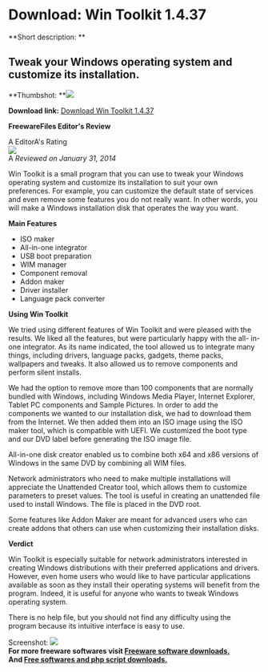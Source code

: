 # Download: Win Toolkit 1.4.37

**Short description: **

## Tweak your Windows operating system and customize its installation.

  
**Thumbshot: **![](http://www.freewarefiles.com/screenshot/wintoolkit_md.jpg)   
  
**Download link:** [Download Win Toolkit 1.4.37](http://freesoftwares.boysofts.com/Win-Toolkit_program_97258.html)  
  

**FreewareFiles Editor's Review**  
  

A EditorA's Rating  
![](http://www.freewarefiles.com/images/rating/4.5.gif)  
A _Reviewed on January 31, 2014_  
  
Win Toolkit is a small program that you can use to tweak your Windows
operating system and customize its installation to suit your own preferences.
For example, you can customize the default state of services and even remove
some features you do not really want. In other words, you will make a Windows
installation disk that operates the way you want.

**Main Features**

  * ISO maker 
  * All-in-one integrator 
  * USB boot preparation 
  * WIM manager 
  * Component removal 
  * Addon maker 
  * Driver installer 
  * Language pack converter 

**Using Win Toolkit**

We tried using different features of Win Toolkit and were pleased with the
results. We liked all the features, but were particularly happy with the all-
in-one integrator. As its name indicated, the tool allowed us to integrate
many things, including drivers, language packs, gadgets, theme packs,
wallpapers and tweaks. It also allowed us to remove components and perform
silent installs.

We had the option to remove more than 100 components that are normally bundled
with Windows, including Windows Media Player, Internet Explorer, Tablet PC
components and Sample Pictures. In order to add the components we wanted to
our installation disk, we had to download them from the Internet. We then
added them into an ISO image using the ISO maker tool, which is compatible
with UEFI. We customized the boot type and our DVD label before generating the
ISO image file.

All-in-one disk creator enabled us to combine both x64 and x86 versions of
Windows in the same DVD by combining all WIM files.

Network administrators who need to make multiple installations will appreciate
the Unattended Creator tool, which allows them to customize parameters to
preset values. The tool is useful in creating an unattended file used to
install Windows. The file is placed in the DVD root.

Some features like Addon Maker are meant for advanced users who can create
addons that others can use when customizing their installation disks.

**Verdict**

Win Toolkit is especially suitable for network administrators interested in
creating Windows distributions with their preferred applications and drivers.
However, even home users who would like to have particular applications
available as soon as they install their operating systems will benefit from
the program. Indeed, it is useful for anyone who wants to tweak Windows
operating system.

There is no help file, but you should not find any difficulty using the
program because its intuitive interface is easy to use.

  
  
Screenshot: ![](http://www.freewarefiles.com/screenshot/wintoolkit.jpg)  
**For more freeware softwares visit [Freeware software downloads.](http://freesoftwares.boysofts.com/)**   
**And [Free softwares and php script downloads.](http://www.boysofts.com/)**

